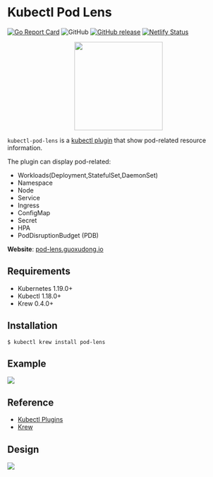 # Kubectl Pod Lens

[![Go Report Card](https://goreportcard.com/badge/github.com/sunny0826/kubectl-sniffer)](https://goreportcard.com/report/github.com/sunny0826/kubectl-sniffer)
![GitHub](https://img.shields.io/github/license/sunny0826/kubectl-sniffer.svg)
[![GitHub release](https://img.shields.io/github/release/sunny0826/kubectl-sniffer)](https://github.com/sunny0826/kubectl-sniffer/releases)
[![Netlify Status](https://api.netlify.com/api/v1/badges/4e958759-6e9e-4c87-be89-4cb60e3036a0/deploy-status)](https://app.netlify.com/sites/kubectl-pod-lens/deploys)

<p align="center">
    <a href="https://pod-lens.guoxudong.io">
        <img src="https://github.com/sunny0826/kubectl-pod-lens/raw/master/docs/static/logo.png" width="200">
    </a>
</p>

`kubectl-pod-lens` is a [kubectl plugin](https://kubernetes.io/docs/tasks/extend-kubectl/kubectl-plugins/) that show pod-related resource information.

The plugin can display pod-related:
* Workloads(Deployment,StatefulSet,DaemonSet)
* Namespace
* Node
* Service
* Ingress
* ConfigMap
* Secret
* HPA
* PodDisruptionBudget (PDB)

**Website**: [pod-lens.guoxudong.io](https://pod-lens.guoxudong.io)

## Requirements

- Kubernetes 1.19.0+
- Kubectl 1.18.0+
- Krew 0.4.0+

## Installation

```shell
$ kubectl krew install pod-lens
```

## Example

![](docs/static/example.png)

## Reference

- [Kubectl Plugins](https://kubernetes.io/docs/tasks/extend-kubectl/kubectl-plugins/)
- [Krew](https://krew.sigs.k8s.io/)

## Design

![](docs/static/architecture.png)